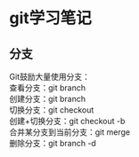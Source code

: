 # git学习笔记

## 分支

Git鼓励大量使用分支：    
查看分支：git branch    
创建分支：git branch <name>    
切换分支：git checkout <name>    
创建+切换分支：git checkout -b <name>   
合并某分支到当前分支：git merge <name>  
删除分支：git branch -d <name>